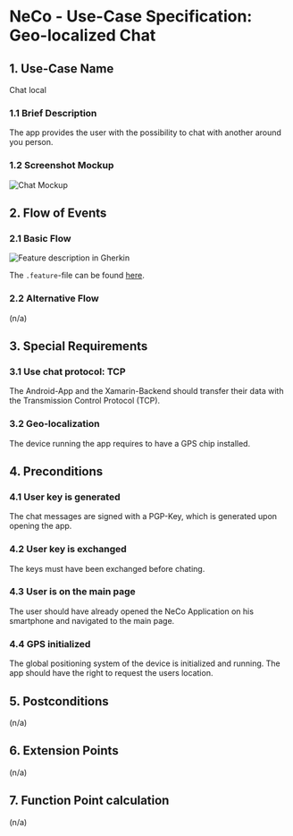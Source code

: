 # NeCo - Use-Case Specification: Geo-localized Chat

## 1. Use-Case Name
Chat local

### 1.1 Brief Description
The app provides the user with the possibility to chat with another around you person.

### 1.2 Screenshot Mockup

![][screenshot]


## 2. Flow of Events

### 2.1 Basic Flow
<!-- ![][basic flow] -->
![][ucd]


The `.feature`-file can be found [here][gherkin file].

### 2.2 Alternative Flow
(n/a)


## 3. Special Requirements
### 3.1 Use chat protocol: TCP
The Android-App and the Xamarin-Backend should transfer their data with the Transmission Control Protocol (TCP). 

### 3.2 Geo-localization
The device running the app requires to have a GPS chip installed.


## 4. Preconditions

### 4.1 User key is generated
The chat messages are signed with a PGP-Key, which is generated upon opening the app.

### 4.2 User key is exchanged
The keys must have been exchanged before chating.

### 4.3 User is on the main page
The user should have already opened the NeCo Application on his smartphone and navigated to the main page.

### 4.4 GPS initialized
The global positioning system of the device is initialized and running. 
The app should have the right to request the users location.

## 5. Postconditions
(n/a)


## 6. Extension Points
(n/a)

## 7. Function Point calculation
(n/a)
<!--
This use case was estimated with 24 FPs. See the table and screenshot below for details:

| Transaction | DET's | RET's | FTR's | Complexity |
|-----------------------|:-:|:-:|:-:|:---:|
| EI                    | 1 | - | 0 | Low |
| EO                    | 0 | - | 3 | Low |
| ILF User              | 12 | 0 | - | Low |
| ILF Media             | 17 | 0 | - | Low |
| ILF Video             | 1 | 6 | - | Average |
| EIF                   | - | - | - | - |

![][fp calculation]

All function point calculation tables are also located in one spreadsheet. Please take a look at this [document][fpc spreadsheet].

-->

<!-- Link definitions: -->
[basic flow]: https://github.com/Haus4/NeCo/blob/master/docs/img/UC2_LocalChat_UCD "Use Case Diagram: Local Chat"

[screenshot]: https://github.com/Haus4/NeCo/raw/master/docs/img/UC2_LocalChat_Mockup.png "Chat Mockup"

[ucd]: https://github.com/Haus4/NeCo/blob/master/docs/img/UC2_LocalChat_UCD.jpg "Feature description in Gherkin"

[gherkin file]: https://github.com/Haus4/NeCo/blob/develop/docs/UC2.feature ".feature file"
<!--
[fp calculation]: <link> "FP calculation"
[fpc spreadsheet]:<link> "Function point calculation spreadsheet"

-->
